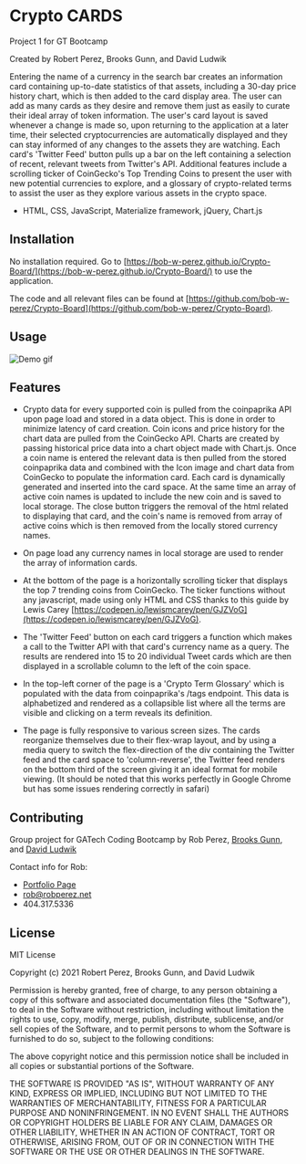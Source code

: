 # Crypto CARDS
Project 1 for GT Bootcamp

Created by Robert Perez, Brooks Gunn, and David Ludwik




Entering the name of a currency in the search bar creates an information card containing up-to-date statistics of that assets, including a 30-day price history chart, which is then added to the card display area. The user can add as many cards as they desire and remove them just as easily to curate their ideal array of token information.  The user's card layout is saved whenever a change is made so, upon returning to the application at a later time, their selected cryptocurrencies are automatically displayed and they can stay informed of any changes to the assets they are watching. Each card's 'Twitter Feed' button pulls up a bar on the left containing a selection of recent, relevant tweets from Twitter's API. Additional features include a scrolling ticker of CoinGecko's Top Trending Coins to present the user with new potential currencies to explore, and a glossary of crypto-related terms to assist the user as they explore various assets in the crypto space.

- HTML, CSS, JavaScript, Materialize framework, jQuery, Chart.js 

## Installation

No installation required.
Go to [https://bob-w-perez.github.io/Crypto-Board/](https://bob-w-perez.github.io/Crypto-Board/) to use the application.

The code and all relevant files can be found at [https://github.com/bob-w-perez/Crypto-Board](https://github.com/bob-w-perez/Crypto-Board). 

## Usage

![Demo gif](./assets/images/crypto-demo2.gif)



## Features

- Crypto data for every supported coin is pulled from the coinpaprika API upon page load and stored in a data object. This is done in order to minimize latency of card creation. Coin icons and price history for the chart data are pulled from the CoinGecko API. Charts are created by passing historical price data into a chart object made with Chart.js. Once a coin name is entered the relevant data is then pulled from the stored coinpaprika data and combined with the Icon image and chart data from CoinGecko to populate the information card. Each card is dynamically generated and inserted into the card space. At the same time an array of active coin names is updated to include the new coin and is saved to local storage. The close button triggers the removal of the html related to displaying that card, and the coin's name is removed from array of active coins which is then removed from the locally stored currency names.

- On page load any currency names in local storage are used to render the array of information cards. 

- At the bottom of the page is a horizontally scrolling ticker that displays the top 7 trending coins from CoinGecko. The ticker functions without any javascript, made using only HTML and CSS thanks to this guide by Lewis Carey [https://codepen.io/lewismcarey/pen/GJZVoG](https://codepen.io/lewismcarey/pen/GJZVoG).

- The 'Twitter Feed' button on each card triggers a function which makes a call to the Twitter API with that card's currency name as a query. The results are rendered into 15 to 20 individual Tweet cards which are then displayed in a scrollable column to the left of the coin space.

- In the top-left corner of the page is a 'Crypto Term Glossary' which is populated with the data  from coinpaprika's /tags endpoint. This data is alphabetized and rendered as a collapsible list where all the terms are visible and clicking on a term reveals its definition.

- The page is fully responsive to various screen sizes. The cards reorganize themselves due to their flex-wrap layout, and by using a media query to switch the flex-direction of the div containing the Twitter feed and the card space to 'column-reverse', the Twitter feed renders on the bottom third of the screen giving it an ideal format for mobile viewing. (It should be noted that this works perfectly in Google Chrome but has some issues rendering correctly in safari)

## Contributing
Group project for GATech Coding Bootcamp
by Rob Perez, [Brooks Gunn](https://github.com/WorldUnfurled), and [David Ludwik](https://github.com/davidludwik2370)

Contact info for Rob:
- [Portfolio Page](https://www.robperez.net)
- rob@robperez.net
- 404.317.5336

## License
MIT License

Copyright (c) 2021 Robert Perez, Brooks Gunn, and David Ludwik

Permission is hereby granted, free of charge, to any person obtaining a copy
of this software and associated documentation files (the "Software"), to deal
in the Software without restriction, including without limitation the rights
to use, copy, modify, merge, publish, distribute, sublicense, and/or sell
copies of the Software, and to permit persons to whom the Software is
furnished to do so, subject to the following conditions:

The above copyright notice and this permission notice shall be included in all
copies or substantial portions of the Software.

THE SOFTWARE IS PROVIDED "AS IS", WITHOUT WARRANTY OF ANY KIND, EXPRESS OR
IMPLIED, INCLUDING BUT NOT LIMITED TO THE WARRANTIES OF MERCHANTABILITY,
FITNESS FOR A PARTICULAR PURPOSE AND NONINFRINGEMENT. IN NO EVENT SHALL THE
AUTHORS OR COPYRIGHT HOLDERS BE LIABLE FOR ANY CLAIM, DAMAGES OR OTHER
LIABILITY, WHETHER IN AN ACTION OF CONTRACT, TORT OR OTHERWISE, ARISING FROM,
OUT OF OR IN CONNECTION WITH THE SOFTWARE OR THE USE OR OTHER DEALINGS IN THE
SOFTWARE.







